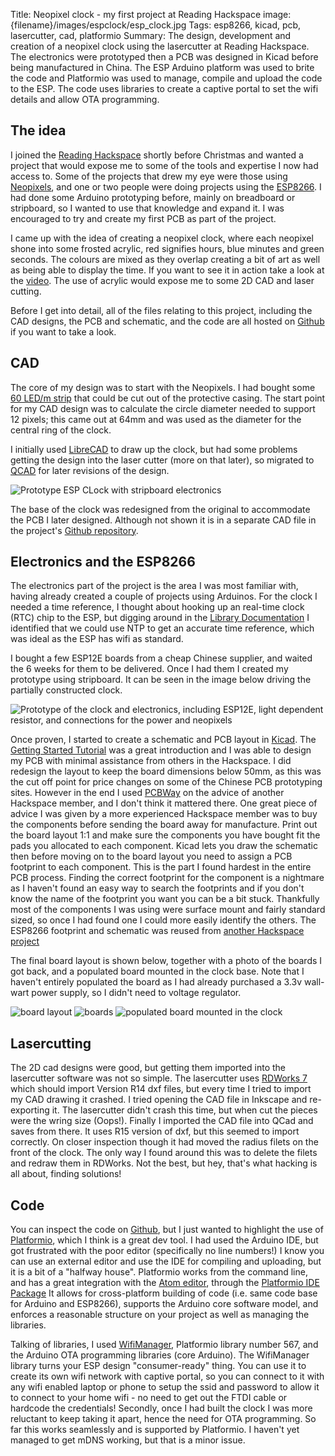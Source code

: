 Title: Neopixel clock - my first project at Reading Hackspace
image: {filename}/images/espclock/esp_clock.jpg
Tags: esp8266, kicad, pcb, lasercutter, cad, platformio
Summary: The design, development and creation of a neopixel clock using the lasercutter at Reading Hackspace.  The electronics were prototyped then a PCB was designed in Kicad before being manufactured in China.  The ESP Arduino platform was used to brite the code and Platformio was used to manage, compile and upload the code to the ESP.  The code uses libraries to create a captive portal to set the wifi details and allow OTA programming.

## The idea

I joined the [Reading Hackspace](http://rlab.org.uk/) shortly before Christmas and wanted a project that would expose me to some of the tools and expertise I now had access to.  Some of the projects that drew my eye were those using [Neopixels](https://www.adafruit.com/category/168), and one or two people were doing projects using the [ESP8266](https://en.wikipedia.org/wiki/ESP8266).  I had done some Arduino prototyping before, mainly on breadboard or stripboard, so I wanted to use that knowledge and expand it.  I was encouraged to try and create my first PCB as part of the project.

I came up with the idea of creating a neopixel clock, where each neopixel shone into some frosted acrylic, red signifies hours, blue minutes and green seconds. The colours are mixed as they overlap creating a bit of art as well as being able to display the time.  If you want to see it in action take a look at the [video](https://youtu.be/3ScniT1N5sI).  The use of acrylic would expose me to some 2D CAD and laser cutting.

Before I get into detail, all of the files relating to this project, including the CAD designs, the PCB and schematic, and the code are all hosted on [Github](https://github.com/vanceb/NightClock) if you want to take a look.

## CAD

The core of my design was to start with the Neopixels.  I had bought some [60 LED/m strip](https://www.coolcomponents.co.uk/digital-rgb-led-weatherproof-strip-60-led-1m-black.html) that could be cut out of the protective casing.  The start point for my CAD design was to calculate the circle diameter needed to support 12 pixels; this came out at 64mm and was used as the diameter for the central ring of the clock.  

I initially used [LibreCAD](http://librecad.org/cms/home.html) to draw up the clock, but had some problems getting the design into the laser cutter (more on that later), so migrated to [QCAD](http://www.qcad.org/en/) for later revisions of the design.

![Prototype ESP CLock with stripboard electronics]({filename}/images/espclock/clock_cad.jpg)

The base of the clock was redesigned from the original to accommodate the PCB I later designed.  Although not shown it is in a separate CAD file in the project's [Github repository](https://github.com/vanceb/NightClock).

## Electronics and the ESP8266

The electronics part of the project is the area I was most familiar with, having already created a couple of projects using Arduinos.  For the clock I needed a time reference, I thought about hooking up an real-time clock (RTC) chip to the ESP, but digging around in the [Library Documentation](http://www.pjrc.com/teensy/td_libs_Time.html) I identified that we could use NTP to get an accurate time reference, which was ideal as the ESP has wifi as standard.

I bought a few ESP12E boards from a cheap Chinese supplier, and waited the 6 weeks for them to be delivered.  Once I had them I created my prototype using stripboard.  It can be seen in the image below driving the partially constructed clock.

![Prototype of the clock and electronics, including ESP12E, light dependent resistor, and connections for the power and neopixels]({filename}/images/espclock/clock_prototype.jpg)

Once proven, I started to create a schematic and PCB layout in [Kicad](http://kicad-pcb.org/).  The [Getting Started Tutorial](http://docs.kicad-pcb.org/en/getting_started_in_kicad.html) was a great introduction and I was able to design my PCB with minimal assistance from others in the Hackspace.  I did redesign the layout to keep the board dimensions below 50mm, as this was the cut off point for price changes on some of the Chinese PCB prototyping sites.  However in the end I used [PCBWay](http://www.pcbway.com/) on the advice of another Hackspace member, and I don't think it mattered there.  One great piece of advice I was given by a more experienced Hackspace member was to buy the components before sending the board away for manufacture.  Print out the board layout 1:1 and make sure the components you have bought fit the pads you allocated to each component.  Kicad lets you draw the schematic then before moving on to the board layout you need to assign a PCB footprint to each component.  This is the part I found hardest in the entire PCB process.  Finding the correct footprint for the component is a nightmare as I haven't found an easy way to search the footprints and if you don't know the name of the footprint you want you can be a bit stuck.  Thankfully most of the components I was using were surface mount and fairly standard sized, so once I had found one I could more easily identify the others.  The ESP8266 footprint and schematic was reused from [another Hackspace project](https://github.com/robot-army/ESP_WeatherStation)

The final board layout is shown below, together with a photo of the boards I got back, and a populated board mounted in the clock base.  Note that I haven't entirely populated the board as I had already purchased a 3.3v wall-wart power supply, so I didn't need to voltage regulator.

![board layout]({filename}/images/espclock/esp_pcb_layout.jpg)
![boards]({filename}/images/espclock/esp_pcb.jpg)
![populated board mounted in the clock]({filename}/images/espclock/esp_pcb_populated.jpg)

## Lasercutting

The 2D cad designs were good, but getting them imported into the lasercutter software was not so simple.  The lasercutter uses [RDWorks 7](http://en.rd-acs.com/Private/Files/63570066677298250040209701.rar) which should import Version R14 dxf files, but every time I tried to import my CAD drawing it crashed.  I tried opening the CAD file in Inkscape and re-exporting it.  The lasercutter didn't crash this time, but when cut the pieces were the wring size (Oops!).  Finally I imported the CAD file into QCad and saves from there.  It uses R15 version of dxf, but this seemed to import correctly.  On closer inspection though it had moved the radius filets on the front of the clock.  The only way I found around this was to delete the filets and redraw them in RDWorks.  Not the best, but hey, that's what hacking is all about, finding solutions!

## Code

You can inspect the code on [Github](https://github.com/vanceb/NightClock), but I just wanted to highlight the use of [Platformio](http://platformio.org/), which I think is a great dev tool.  I had used the Arduino IDE, but got frustrated with the poor editor (specifically no line numbers!)  I know you can use an external editor and use the IDE for compiling and uploading, but it is a bit of a "halfway house".  Platformio works from the command line, and has a great integration with the [Atom editor](https://atom.io/), through the [Platformio IDE Package](https://atom.io/packages/platformio-ide) It allows for cross-platform building of code (i.e. same code base for Arduino and ESP8266), supports the Arduino core software model, and enforces a reasonable structure on your project as well as managing the libraries.

Talking of libraries, I used [WifiManager](https://github.com/tzapu/WiFiManager), Platformio library number 567, and the Arduino OTA programming libraries (core Arduino).  The WifiManager library turns your ESP design "consumer-ready" thing.  You can use it to create its own wifi network with captive portal, so you can connect to it with any wifi enabled laptop or phone to setup the ssid and password to allow it to connect to your home wifi - no need to get out the FTDI cable or hardcode the credentials!  Secondly, once I had built the clock I was more reluctant to keep taking it apart, hence the need for OTA programming.  So far this works seamlessly and is supported by Platformio.  I haven't yet managed to get mDNS working, but that is a minor issue.
